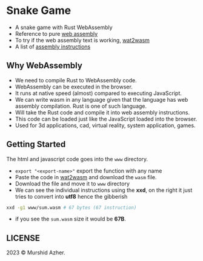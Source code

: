 # Snake Game

- A snake game with Rust WebAssembly
- Reference to pure [web assembly](https://www.assemblyscript.org/types.html)
- To try if the web assembly text is working, [wat2wasm](https://webassembly.github.io/wabt/demo/wat2wasm/)
- A list of [assembly instructions](https://webassembly.github.io/spec/core/binary/instructions.html)

## Why WebAssembly

- We need to compile Rust to WebAssembly code.
- WebAssembly can be executed in the browser.
- It runs at native speed (almost) compared to executing JavaScript.
- We can write wasm in any language given that the language has web assembly compilation. Rust is one of such language.
- Will take the Rust code and compile it into web assembly instructions.
- This code can be loaded just like the JavaScript loaded into the browser.
- Used for 3d applications, cad, virtual reality, system application, games.

## Getting Started

The html and javascript code goes into the `www` directory.

- `export "<export-name>"` export the function with any name
- Paste the code in [wat2wasm](https://webassembly.github.io/wabt/demo/wat2wasm/) and download the `wasm` file.
- Download the file and move it to `www` directory
- We can see the individual instructions using the **xxd**, on the right it just tries to convert into **utf8** hence the gibberish

```sh
xxd -g1 www/sum.wasm # 67 bytes (67 instruction)
```

- if you see the `sum.wasm` size it would be **67B**.

## LICENSE

2023 &copy; Murshid Azher.
